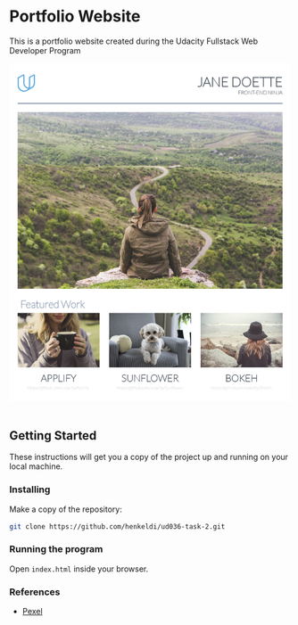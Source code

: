 # Portfolio Website

This is a portfolio website created during the Udacity Fullstack Web Developer Program

<div align="center">
  <img src="doc/preview.png"><br><br>
</div>

## Getting Started

These instructions will get you a copy of the project up and running on your local machine.

### Installing

Make a copy of the repository:

```bash
git clone https://github.com/henkeldi/ud036-task-2.git
```

### Running the program

Open `index.html` inside your browser.

### References

* [Pexel](https://www.pexels.com/public-domain-images/)